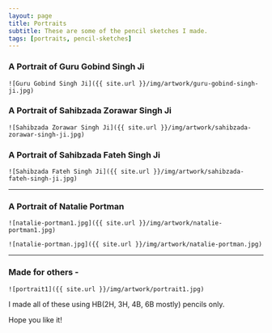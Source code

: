 ```yaml
---
layout: page
title: Portraits
subtitle: These are some of the pencil sketches I made.
tags: [portraits, pencil-sketches]
---
```


### A Portrait of Guru Gobind Singh Ji

	![Guru Gobind Singh Ji]({{ site.url }}/img/artwork/guru-gobind-singh-ji.jpg)

### A Portrait of Sahibzada Zorawar Singh Ji

	![Sahibzada Zorawar Singh Ji]({{ site.url }}/img/artwork/sahibzada-zorawar-singh-ji.jpg)

### A Portrait of Sahibzada Fateh Singh Ji

	![Sahibzada Fateh Singh Ji]({{ site.url }}/img/artwork/sahibzada-fateh-singh-ji.jpg)
---

### A Portrait of Natalie Portman

	![natalie-portman1.jpg]({{ site.url }}/img/artwork/natalie-portman1.jpg)

	![natalie-portman.jpg]({{ site.url }}/img/artwork/natalie-portman.jpg)
---

### Made for others -

	![portrait1]({{ site.url }}/img/artwork/portrait1.jpg)

I made all of these using HB(2H, 3H, 4B, 6B mostly) pencils only.

Hope you like it!
